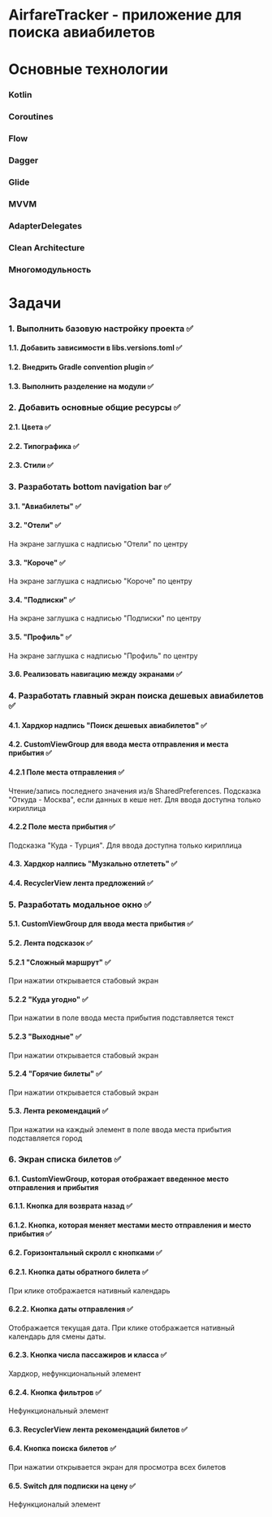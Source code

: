 # AirfareTracker - приложение для поиска авиабилетов

# Основные технологии
### Kotlin
### Coroutines
### Flow
### Dagger
### Glide
### MVVM
### AdapterDelegates
### Clean Architecture
### Многомодульность


# Задачи
### 1. Выполнить базовую настройку проекта ✅
#### 1.1. Добавить зависимости в libs.versions.toml ✅
#### 1.2. Внедрить Gradle convention plugin ✅
#### 1.3. Выполнить разделение на модули ✅
### 2. Добавить основные общие ресурсы ✅
#### 2.1. Цвета ✅
#### 2.2. Типографика ✅
#### 2.3. Стили ✅
### 3. Разработать bottom navigation bar ✅
#### 3.1. "Авиабилеты" ✅
#### 3.2. "Отели" ✅
На экране заглушка с надписью "Отели" по центру
#### 3.3. "Короче" ✅
На экране заглушка с надписью "Короче" по центру
#### 3.4. "Подписки" ✅
На экране заглушка с надписью "Подписки" по центру
#### 3.5. "Профиль" ✅
На экране заглушка с надписью "Профиль" по центру
#### 3.6. Реализовать навигацию между экранами ✅
### 4. Разработать главный экран поиска дешевых авиабилетов ✅
#### 4.1. Хардкор надпись "Поиск дешевых авиабилетов" ✅
#### 4.2. CustomViewGroup для ввода места отправления и места прибытия ✅
#### 4.2.1 Поле места отправления ✅
Чтение/запись последнего значения из/в SharedPreferences. Подсказка "Откуда - Москва", если данных в кеше нет. Для ввода доступна только кириллица
#### 4.2.2 Поле места прибытия ✅
Подсказка "Куда - Турция". Для ввода доступна только кириллица
#### 4.3. Хардкор налпись "Музкально отлететь" ✅
#### 4.4. RecyclerView лента предложений ✅
### 5. Разработать модальное окно ✅
#### 5.1. CustomViewGroup для ввода места прибытия ✅
#### 5.2. Лента подсказок ✅
#### 5.2.1 "Сложный маршрут" ✅
При нажатии открывается стабовый экран
#### 5.2.2 "Куда угодно" ✅
При нажатии в поле ввода места прибытия подставляется текст
#### 5.2.3 "Выходные" ✅
При нажатии открывается стабовый экран
#### 5.2.4 "Горячие билеты" ✅
При нажатии открывается стабовый экран
#### 5.3. Лента рекомендаций ✅
При нажатии на каждый элемент в поле ввода места прибытия подставляется город
### 6. Экран списка билетов ✅
#### 6.1. CustomViewGroup, которая отображает введенное место отправления и прибытия
#### 6.1.1. Кнопка для возврата назад ✅
#### 6.1.2. Кнопка, которая меняет местами место отправления и место прибытия ✅
#### 6.2. Горизонтальный скролл с кнопками ✅
#### 6.2.1. Кнопка даты обратного билета ✅
При клике отображается нативный календарь
#### 6.2.2. Кнопка даты отправления ✅
Отображается текущая дата. При клике отображается нативный календарь для смены даты.
#### 6.2.3. Кнопка числа пассажиров и класса ✅
Хардкор, нефункциональный элемент
#### 6.2.4. Кнопка фильтров ✅
Нефункциональный элемент
#### 6.3. RecyclerView лента рекомендаций билетов ✅
#### 6.4. Кнопка поиска билетов ✅
При нажатии открывается экран для просмотра всех билетов
#### 6.5. Switch для подписки на цену ✅
Нефункционалый элемент

